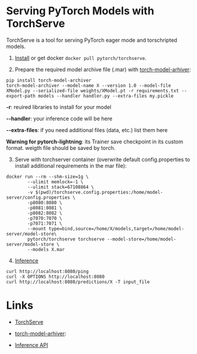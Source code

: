 # Serving PyTorch Models with TorchServe

TorchServe is a tool for serving PyTorch eager mode and torschripted models.

1. [Install](https://github.com/pytorch/serve/blob/master/README.md#install-torchserve) or get docker ```docker pull pytorch/torchserve```.

2. Prepare the required model archive file (.mar) with [torch-model-arhiver](https://github.com/pytorch/serve/tree/master/model-archiver):

```
pip install torch-model-archiver
torch-model-archiver --model-name X --version 1.0 --model-file XModel.py --serialized-file weights/XModel.pt -r requirements.txt --export-path models --handler handler.py --extra-files my.pickle

```

**-r**: reuired libraries to install for your model

**--handler**: your inference code will be here

**--extra-files**: if you need additional files (data, etc.) list them here

**Warning for pytorch-lightning**: its Trainer save checkpoint in its custom format. weigth file should be saved by torch.

3. Serve with torchserver container (overwrite default config.properties to install additional requirements in the mar file):

```
docker run --rm --shm-size=1g \
        --ulimit memlock=-1 \
        --ulimit stack=67108864 \
        -v $(pwd)/torchserve.config.properties:/home/model-server/config.properties \
        -p8080:8080 \
        -p8081:8081 \
        -p8082:8082 \
        -p7070:7070 \
        -p7071:7071 \
        --mount type=bind,source=/home/X/models,target=/home/model-server/model-store\
        pytorch/torchserve torchserve --model-store=/home/model-server/model-store \
        --models X.mar 
```

4. [Inference](https://pytorch.org/serve/inference_api.html)

```
curl http://localhost:8080/ping
curl -X OPTIONS http://localhost:8080
curl http://localhost:8080/predictions/X -T input_file
```


# Links
 
* [TorchServe](https://pytorch.org/serve/)

* [torch-model-arhiver](https://github.com/pytorch/serve/tree/master/model-archiver):

* [Inference API](https://pytorch.org/serve/inference_api.html)
